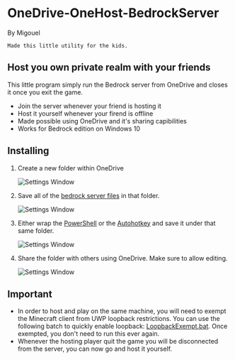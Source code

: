 # OneDrive-OneHost-BedrockServer
By Migouel 
```
Made this little utility for the kids.
```

## Host you own private realm with your friends
This little program simply run the Bedrock server from OneDrive and closes it once you exit the game.
* Join the server whenever your friend is hosting it
* Host it yourself whenever your firend is offline
* Made possible using OneDrive and it's sharing capibilities
* Works for Bedrock edition on Windows 10

## Installing
1. Create a new folder within OneDrive

    ![Settings Window](https://github.com/migouelBL/OneDrive-Shared-BedrockServer/blob/master/Screenshots/Screenshot1.png)

2. Save all of the [bedrock server files](https://www.minecraft.net/en-us/download/server/bedrock/) in that folder.

    ![Settings Window](https://github.com/migouelBL/OneDrive-Shared-BedrockServer/blob/master/Screenshots/Screenshot2.png)

3. Either wrap the [PowerShell](https://github.com/migouelBL/OneDrive-Shared-BedrockServer/blob/master/HostServer.ps1) or the [Autohotkey](https://github.com/migouelBL/OneDrive-Shared-BedrockServer/blob/master/HostServer.ahk) and save it under that same folder.

    ![Settings Window](https://github.com/migouelBL/OneDrive-Shared-BedrockServer/blob/master/Screenshots/Screenshot3.png)

4. Share the folder with others using OneDrive. Make sure to allow editing.

    ![Settings Window](https://github.com/migouelBL/OneDrive-Shared-BedrockServer/blob/master/Screenshots/Screenshot4.png)

## Important
* In order to host and play on the same machine, you will need to exempt the Minecraft client from UWP loopback restrictions. 
You can use the following batch to quickly enable loopback: [LoopbackExempt.bat](https://github.com/migouelBL/OneDrive-Hosting-BedrockServer/blob/master/LoopbackExempt.bat). Once exempted, you don't need to run this ever again.
* Whenever the hosting player quit the game you will be disconnected from the server, you can now go and host it yourself.
